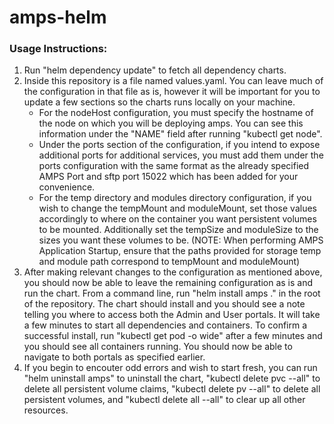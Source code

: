 # amps-helm

### Usage Instructions:

1. Run "helm dependency update" to fetch all dependency charts. 
2. Inside this repository is a file named values.yaml. You can leave much of the configuration in that file as is, however it will be important for you to update a few sections so the charts runs locally on your machine.  
    - For the nodeHost configuration, you must specify the hostname of the node on which you will be deploying amps. You can see this information under the "NAME" field after running "kubectl get node".
    - Under the ports section of the configuration, if you intend to expose additional ports for additional services, you must add them under the ports configuration with the same format as the already specified AMPS Port and sftp port 15022 which has been added for your convenience. 
    - For the temp directory and modules directory configuration, if you wish to change the tempMount and moduleMount, set those values accordingly to where on the container you want persistent volumes to be mounted. Additionally set the tempSize and moduleSize to the sizes you want these volumes to be. (NOTE: When performing AMPS Application Startup, ensure that the paths provided for storage temp and module path correspond to tempMount and moduleMount)
3. After making relevant changes to the configuration as mentioned above, you should now be able to leave the remaining configuration as is and run the chart. From a command line, run "helm install amps ." in the root of the repository. The chart should install and you should see a note telling you where to access both the Admin and User portals. It will take a few minutes to start all dependencies and containers. To confirm a successful install, run "kubectl get pod -o wide" after a few minutes and you should see all containers running. You should now be able to navigate to both portals as specified earlier.
4. If you begin to encouter odd errors and wish to start fresh, you can run "helm uninstall amps" to uninstall the chart, "kubectl delete pvc --all" to delete all persistent volume claims, "kubectl delete pv --all" to delete all persistent volumes, and "kubectl delete all --all" to clear up all other resources.